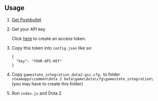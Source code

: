 ## Usage

1. [Get Pushbullet](https://www.pushbullet.com/apps)

1. Get your API key

    Click [here](https://www.pushbullet.com/#settings/account) to create an access token.

2. Copy this token into `config.json` like so:

    ```
    {
      "key": "YOUR-API-KEY"
    }

3. Copy `gamestate_integration_dota2-gsi.cfg.` to folder `steamapps\common\dota 2 beta\game\dota\cfg\gamestate_integration\` (you may have to create this folder)

4. Run `index.js` and Dota 2.
